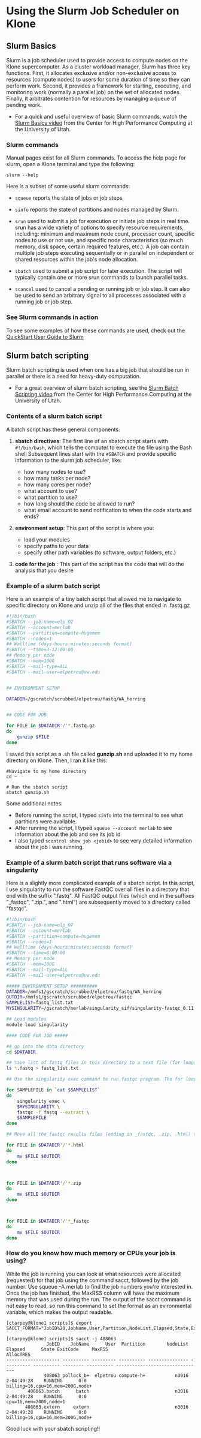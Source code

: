 # Using the Slurm Job Scheduler on Klone

## Slurm Basics

Slurm is a job scheduler used to provide access to compute nodes on the Klone supercomputer. 
As a cluster workload manager, Slurm has three key functions. First, it allocates exclusive and/or non-exclusive access to resources (compute nodes) to users for some duration of time so they can perform work. Second, it provides a framework for starting, executing, and monitoring work (normally a parallel job) on the set of allocated nodes. Finally, it arbitrates contention for resources by managing a queue of pending work.

- For a quick and useful overview of basic Slurm commands, watch the [Slurm Basics video](https://www.youtube.com/watch?v=49DzPT9HFJM&list=LL&index=2) from the Center for High Performance Computing at the University of Utah. 

### Slurm commands
Manual pages exist for all Slurm commands. To access the help page for slurm, open a Klone terminal and type the following:

```
slurm --help
```
Here is a subset of some useful slurm commands:

- `squeue` reports the state of jobs or job steps
- `sinfo` reports the state of partitions and nodes managed by Slurm.

- `srun` used to submit a job for execution or initiate job steps in real time. srun has a wide variety of options to specify resource requirements, including: minimum and maximum node count, processor count, specific nodes to use or not use, and specific node characteristics (so much memory, disk space, certain required features, etc.). A job can contain multiple job steps executing sequentially or in parallel on independent or shared resources within the job's node allocation.

- `sbatch` used to submit a job script for later execution. The script will typically contain one or more srun commands to launch parallel tasks.

- `scancel` used to cancel a pending or running job or job step. It can also be used to send an arbitrary signal to all processes associated with a running job or job step.

### See Slurm commands in action

To see some examples of how these commands are used, check out the [QuickStart User Guide to Slurm](https://slurm.schedmd.com/quickstart.html)


## Slurm batch scripting

Slurm batch scripting is used when one has a big job that should be run in parallel or there is a need for heavy-duty computation.

- For a great overview of slurm batch scripting, see the [Slurm Batch Scripting video](https://www.youtube.com/watch?v=LRJMQO7Ercw&list=LL&index=1) from the Center for High Performance Computing at the University of Utah.

### Contents of a slurm batch script

A batch script has these general components:


1. **sbatch directives**:
The first line of an sbatch script starts with `#!/bin/bash`, which tells the computer to execute the file using the Bash shell
Subsequent lines start with the `#SBATCH` and provide specific information to the slurm job scheduler, like:
     - how many nodes to use?
     - how many tasks per node?
     - how many cores per node?
     - what account to use?
     - what partition to use?
     - how long should the code be allowed to run?
     - what email account to send notification to when the code starts and ends?
     
2. **environment setup**:
This part of the script is where you:
    - load your modules
    - specify paths to your data
    - specify other path variables (to software, output folders, etc.)
    
3. **code for the job** :
This part of the script has the code that will do the analysis that you desire

### Example of a slurm batch script

Here is an example of a tiny batch script that allowed me to navigate to specific directory on Klone and unzip all of the files that ended in .fastq.gz

 

``` bash
#!/bin/bash
#SBATCH --job-name=elp_02
#SBATCH --account=merlab
#SBATCH --partition=compute-hugemem
#SBATCH --nodes=1
## Walltime (days-hours:minutes:seconds format)
#SBATCH --time=3-12:00:00
## Memory per node
#SBATCH --mem=100G
#SBATCH --mail-type=ALL
#SBATCH --mail-user=elpetrou@uw.edu


## ENVIRONMENT SETUP

DATADIR=/gscratch/scrubbed/elpetrou/fastq/WA_herring


## CODE FOR JOB

for FILE in $DATADIR'/'*.fastq.gz 
do
	gunzip $FILE
done

```

I saved this script as a .sh file called **gunzip.sh** and uploaded it to my home directory on Klone. Then, I ran it like this:

``` 
#Navigate to my home directory
cd ~ 

# Run the sbatch script
sbatch gunzip.sh
```

Some additional notes:

 - Before running the script, I typed `sinfo` into the terminal to see what partitions were available. 
 - After running the script, I typed `squeue --account merlab` to see information about the job and see its job id
 - I also typed `scontrol show job <jobid>` to see very detailed information about the job I was running.

### Example of a slurm batch script that runs software via a singularity

Here is a slightly more complicated example of a sbatch script. In this script, I use singularity to run the software FastQC over all files in a directory that end with the suffix ".fastq". All FastQC output files (which end in the suffixes "_fastqc", ".zip.", and ".html") are subsequently moved to a directory called "fastqc". 

``` bash
#!/bin/bash
#SBATCH --job-name=elp_07
#SBATCH --account=merlab
#SBATCH --partition=compute-hugemem
#SBATCH --nodes=1
## Walltime (days-hours:minutes:seconds format)
#SBATCH --time=8:00:00
## Memory per node
#SBATCH --mem=100G
#SBATCH --mail-type=ALL
#SBATCH --mail-user=elpetrou@uw.edu

##### ENVIRONMENT SETUP ##########
DATADIR=/mmfs1/gscratch/scrubbed/elpetrou/fastq/WA_herring
OUTDIR=/mmfs1/gscratch/scrubbed/elpetrou/fastqc
SAMPLELIST=fastq_list.txt
MYSINGULARITY=/gscratch/merlab/singularity_sif/singularity-fastqc_0.11.9.sif

## Load modules
module load singularity

#### CODE FOR JOB #####

## go into the data directory
cd $DATADIR 

## save list of fastq files in this directory to a text file (for looping later)
ls *.fastq > fastq_list.txt 

## Use the singularity exec command to run fastqc program. The for loop will run fastQC for all files in this directory

for SAMPLEFILE in `cat $SAMPLELIST`
do
	singularity exec \
	$MYSINGULARITY \
	fastqc -f fastq --extract \
	$SAMPLEFILE
done

## Move all the fastqc results files (ending in _fastqc, .zip, .html) to the output directory

for FILE in $DATADIR'/'*.html 
do
	mv $FILE $OUTDIR
done



for FILE in $DATADIR'/'*.zip 
do
	mv $FILE $OUTDIR
done



for FILE in $DATADIR'/'*_fastqc
do
	mv $FILE $OUTDIR
done

```

### How do you know how much memory or CPUs your job is using? 

While the job is running you can look at what resources were allocated (requested) for that job using the command sacct, followed by the job number. Use squeue -A merlab to find the job numbers you're interested in. Once the job has finished, the MaxRSS column will have the maximum memory that was used during the run. The output of the sacct command is not easy to read, so run this command to set the format as an evironmental variable, which makes the output readable. 

```
[ctarpey@klone1 scripts]$ export SACCT_FORMAT="JobID%20,JobName,User,Partition,NodeList,Elapsed,State,ExitCode,MaxRSS,AllocTRES%32"

[ctarpey@klone1 scripts]$ sacct -j 408063
               JobID    JobName      User  Partition        NodeList    Elapsed      State ExitCode     MaxRSS                        AllocTRES
-------------------- ---------- --------- ---------- --------------- ---------- ---------- -------- ---------- --------------------------------
              408063 pollock_b+  elpetrou compute-h+           n3016 2-04:49:28    RUNNING      0:0            billing=16,cpu=16,mem=200G,node+
        408063.batch      batch                                n3016 2-04:49:28    RUNNING      0:0                      cpu=16,mem=200G,node=1
       408063.extern     extern                                n3016 2-04:49:28    RUNNING      0:0            billing=16,cpu=16,mem=200G,node+
```

Good luck with your sbatch scripting!! 
